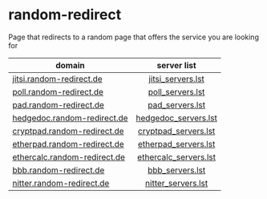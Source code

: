 # random-redirect
Page that redirects to a random page that offers the service you are looking for


| domain                                                                | server list                                    |
| --------------------------------------------------------------------- |:----------------------------------------------:|
| [jitsi.random-redirect.de](https://jitsi.random-redirect.de)          | [jitsi_servers.lst](/res/jitsi_servers.lst)          |
| [poll.random-redirect.de](https://poll.random-redirect.de)            | [poll_servers.lst](/res/poll_servers.lst)            |
| [pad.random-redirect.de](https://pad.random-redirect.de)              | [pad_servers.lst](/res/pad_servers.lst)              |
| [hedgedoc.random-redirect.de](https://hedgedoc.random-redirect.de)    | [hedgedoc_servers.lst](/res/hedgedoc_servers.lst)        |
| [cryptpad.random-redirect.de](https://cryptpad.random-redirect.de)    | [cryptpad_servers.lst](/res/cryptpad_servers.lst)    |
| [etherpad.random-redirect.de](https://etherpad.random-redirect.de)    | [etherpad_servers.lst](/res/etherpad_servers.lst)    |
| [ethercalc.random-redirect.de](https://ethercalc.random-redirect.de)  | [ethercalc_servers.lst](/res/ethercalc_servers.lst)  |
| [bbb.random-redirect.de](https://bbb.random-redirect.de)              | [bbb_servers.lst](/res/bbb_servers.lst)              |
| [nitter.random-redirect.de](https://nitter.random-redirect.de)        | [nitter_servers.lst](/res/nitter_servers.lst)        |
